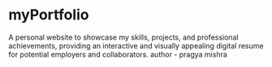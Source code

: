 # myPortfolio
A personal website to showcase my skills, projects, and professional achievements, providing an interactive and visually appealing digital resume for potential employers and collaborators.
author - pragya mishra
